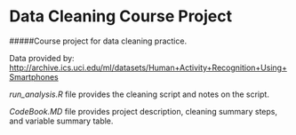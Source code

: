 # Data Cleaning Course Project

#####Course project for data cleaning practice.

Data provided by:
http://archive.ics.uci.edu/ml/datasets/Human+Activity+Recognition+Using+Smartphones

_run_analysis.R_ file provides the cleaning script and notes on the script.

_CodeBook.MD_ file provides project description, cleaning summary steps, and variable summary table.
